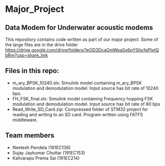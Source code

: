 # Major_Project

## Data Modem for Underwater acoustic modems

This repository contains code written as part of our major project. Some of the large files are in the drive folder https://drive.google.com/drive/folders/1eOD3DcaGmWeaSx6qYStio1pPIxtQbRre?usp=share_link 

## Files in this repo:
<ul>
  <li> m_ary_BPSK_10240.slx: Simulink model containing m_ary_BPSK modulation and demodulation model. Input source has bit rate of 10240 bps. 
  <li> FH_FSK_final.slx: Simulink model containing Frequency hopping FSK modulation and demodulation model. Input source has bit rate of 80 bps
  <li> Read_Write_SD_Card.zip: Compressed folder of STM32 project for reading and writing to an SD card. Program written using FATFS middleware.
</ul>

## Team members

<ul>
<li> Neelesh Pendela (191EC136)
<li> Sujay Jaykumar Chuttar (191EC153)
<li> Kalivarapu Prema Sai (191EC214)
</ul>

